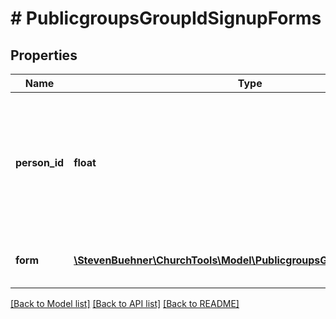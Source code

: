 # # PublicgroupsGroupIdSignupForms

## Properties

Name | Type | Description | Notes
------------ | ------------- | ------------- | -------------
**person_id** | **float** | The person ID the current form applies to. Can be empty if a single new user is about to sign up. | [optional]
**form** | [**\StevenBuehner\ChurchTools\Model\PublicgroupsGroupIdSignupForm[]**](PublicgroupsGroupIdSignupForm.md) | The form data for the current person. |

[[Back to Model list]](../../README.md#models) [[Back to API list]](../../README.md#endpoints) [[Back to README]](../../README.md)
